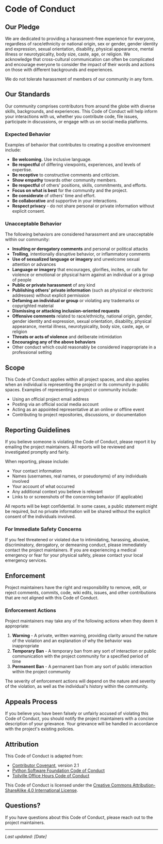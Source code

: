 # Code of Conduct

## Our Pledge

We are dedicated to providing a harassment-free experience for everyone, regardless of race/ethnicity or national origin, sex or gender, gender identity and expression, sexual orientation, disability, physical appearance, mental illness or neurotypicality, body size, caste, age, or religion. We acknowledge that cross-cultural communication can often be complicated and encourage everyone to consider the impact of their words and actions on those with different backgrounds and experiences.

We do not tolerate harassment of members of our community in any form.

## Our Standards

Our community comprises contributors from around the globe with diverse skills, backgrounds, and experiences. This Code of Conduct will help inform your interactions with us, whether you contribute code, file issues, participate in discussions, or engage with us on social media platforms.

### Expected Behavior

Examples of behavior that contributes to creating a positive environment include:

- **Be welcoming.** Use inclusive language.
- **Be respectful** of differing viewpoints, experiences, and levels of expertise.
- **Be receptive** to constructive comments and criticism.
- **Show empathy** towards other community members.
- **Be respectful** of others' positions, skills, commitments, and efforts.
- **Focus on what is best** for the community and the project.
- **Be considerate** of others' time and effort.
- **Be collaborative** and supportive in your interactions.
- **Respect privacy** - do not share personal or private information without explicit consent.

### Unacceptable Behavior

The following behaviors are considered harassment and are unacceptable within our community:

- **Insulting or derogatory comments** and personal or political attacks
- **Trolling**, intentionally disruptive behavior, or inflammatory comments
- **Use of sexualized language or imagery** and unwelcome sexual attention or advances
- **Language or imagery** that encourages, glorifies, incites, or calls for violence or emotional or physical harm against an individual or a group of people
- **Public or private harassment** of any kind
- **Publishing others' private information** (such as physical or electronic addresses) without explicit permission
- **Defaming an individual or group** or violating any trademarks or copyrighted material
- **Dismissing or attacking inclusion-oriented requests**
- **Offensive comments** related to race/ethnicity, national origin, gender, gender identity and expression, sexual orientation, disability, physical appearance, mental illness, neurotypicality, body size, caste, age, or religion
- **Threats or acts of violence** and deliberate intimidation
- **Encouraging any of the above behaviors**
- Other conduct which could reasonably be considered inappropriate in a professional setting

## Scope

This Code of Conduct applies within all project spaces, and also applies when an individual is representing the project or its community in public spaces. Examples of representing a project or community include:

- Using an official project email address
- Posting via an official social media account
- Acting as an appointed representative at an online or offline event
- Contributing to project repositories, discussions, or documentation

## Reporting Guidelines

If you believe someone is violating the Code of Conduct, please report it by emailing the project maintainers. All reports will be reviewed and investigated promptly and fairly.

When reporting, please include:

- Your contact information
- Names (usernames, real names, or pseudonyms) of any individuals involved
- Your account of what occurred
- Any additional context you believe is relevant
- Links to or screenshots of the concerning behavior (if applicable)

All reports will be kept confidential. In some cases, a public statement might be required, but no private information will be shared without the explicit consent of the individuals involved.

### For Immediate Safety Concerns

If you feel threatened or violated due to intimidating, harassing, abusive, discriminatory, derogatory, or demeaning conduct, please immediately contact the project maintainers. If you are experiencing a medical emergency or fear for your physical safety, please contact your local emergency services.

## Enforcement

Project maintainers have the right and responsibility to remove, edit, or reject comments, commits, code, wiki edits, issues, and other contributions that are not aligned with this Code of Conduct.

### Enforcement Actions

Project maintainers may take any of the following actions when they deem it appropriate:

1. **Warning** - A private, written warning, providing clarity around the nature of the violation and an explanation of why the behavior was inappropriate
2. **Temporary Ban** - A temporary ban from any sort of interaction or public communication with the project community for a specified period of time
3. **Permanent Ban** - A permanent ban from any sort of public interaction within the project community

The severity of enforcement actions will depend on the nature and severity of the violation, as well as the individual's history within the community.

## Appeals Process

If you believe you have been falsely or unfairly accused of violating this Code of Conduct, you should notify the project maintainers with a concise description of your grievance. Your grievance will be handled in accordance with the project's existing policies.

## Attribution

This Code of Conduct is adapted from:

- [Contributor Covenant](https://www.contributor-covenant.org/), version 2.1
- [Python Software Foundation Code of Conduct](https://www.python.org/psf/conduct)
- [Toilville Office Hours Code of Conduct](https://www.itstoilville.com/live/office-hours-code-of-conduct/)

This Code of Conduct is licensed under the [Creative Commons Attribution-ShareAlike 4.0 International License](https://creativecommons.org/licenses/by-sa/4.0/).

## Questions?

If you have questions about this Code of Conduct, please reach out to the project maintainers.

---

*Last updated: [Date]*
